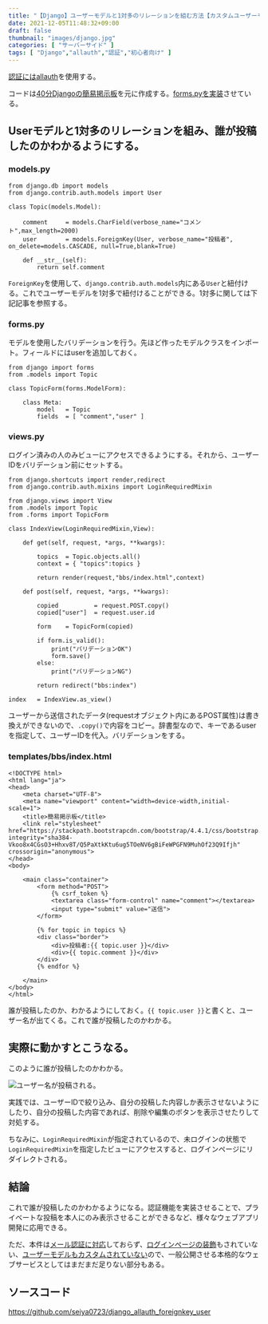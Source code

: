 ```yaml
---
title: "【Django】ユーザーモデルと1対多のリレーションを組む方法【カスタムユーザーモデル不使用】"
date: 2021-12-05T11:48:32+09:00
draft: false
thumbnail: "images/django.jpg"
categories: [ "サーバーサイド" ]
tags: [ "Django","allauth","認証","初心者向け" ]
---
```


[認証にはallauth](/post/startup-django-allauth/)を使用する。

コードは[40分Djangoの簡易掲示板](/post/startup-django/)を元に作成する。[forms.pyを実装](/post/django-forms-validate/)させている。

## Userモデルと1対多のリレーションを組み、誰が投稿したのかわかるようにする。


### models.py

    from django.db import models
    from django.contrib.auth.models import User
    
    class Topic(models.Model):
    
        comment     = models.CharField(verbose_name="コメント",max_length=2000)
        user        = models.ForeignKey(User, verbose_name="投稿者", on_delete=models.CASCADE, null=True,blank=True)
    
        def __str__(self):
            return self.comment
    

`ForeignKey`を使用して、`django.contrib.auth.models`内にある`User`と紐付ける。これでユーザーモデルを1対多で紐付けることができる。1対多に関しては下記記事を参照する。

### forms.py

モデルを使用したバリデーションを行う。先ほど作ったモデルクラスをインポート。フィールドにはuserを追加しておく。

    from django import forms 
    from .models import Topic
    
    class TopicForm(forms.ModelForm):
    
        class Meta:
            model   = Topic
            fields  = [ "comment","user" ]
    
### views.py

ログイン済みの人のみビューにアクセスできるようにする。それから、ユーザーIDをバリデーション前にセットする。

    from django.shortcuts import render,redirect
    from django.contrib.auth.mixins import LoginRequiredMixin
    
    from django.views import View
    from .models import Topic
    from .forms import TopicForm
    
    class IndexView(LoginRequiredMixin,View):
    
        def get(self, request, *args, **kwargs):
    
            topics  = Topic.objects.all()
            context = { "topics":topics }
    
            return render(request,"bbs/index.html",context)
    
        def post(self, request, *args, **kwargs):
    
            copied          = request.POST.copy()
            copied["user"]  = request.user.id
    
            form    = TopicForm(copied)
    
            if form.is_valid():
                print("バリデーションOK")
                form.save()
            else:
                print("バリデーションNG")
    
            return redirect("bbs:index")
    
    index   = IndexView.as_view()
    
ユーザーから送信されたデータ(requestオブジェクト内にあるPOST属性)は書き換えができないので、`.copy()`で内容をコピー。辞書型なので、キーであるuserを指定して、ユーザーIDを代入。バリデーションをする。


### templates/bbs/index.html

    <!DOCTYPE html>
    <html lang="ja">
    <head>
    	<meta charset="UTF-8">
        <meta name="viewport" content="width=device-width,initial-scale=1">
    	<title>簡易掲示板</title>
        <link rel="stylesheet" href="https://stackpath.bootstrapcdn.com/bootstrap/4.4.1/css/bootstrap.min.css" integrity="sha384-Vkoo8x4CGsO3+Hhxv8T/Q5PaXtkKtu6ug5TOeNV6gBiFeWPGFN9MuhOf23Q9Ifjh" crossorigin="anonymous">
    </head>
    <body>
    
        <main class="container">
            <form method="POST">
                {% csrf_token %}
                <textarea class="form-control" name="comment"></textarea>
                <input type="submit" value="送信">
            </form>
    
            {% for topic in topics %}
            <div class="border">
                <div>投稿者:{{ topic.user }}</div>
                <div>{{ topic.comment }}</div>
            </div>
            {% endfor %}
    
        </main>
    </body>
    </html>

誰が投稿したのか、わかるようにしておく。`{{ topic.user }}`と書くと、ユーザー名が出てくる。これで誰が投稿したのかわかる。


## 実際に動かすとこうなる。

このように誰が投稿したのかわかる。

<div class="img-center"><img src="/images/Screenshot from 2021-12-05 13-15-40.png" alt="ユーザー名が投稿される。"></div>

実践では、ユーザーIDで絞り込み、自分の投稿した内容しか表示させないようにしたり、自分の投稿した内容であれば、削除や編集のボタンを表示させたりして対処する。

ちなみに、`LoginRequiredMixin`が指定されているので、未ログインの状態で`LoginRequiredMixin`を指定したビューにアクセスすると、ログインページにリダイレクトされる。

## 結論

これで誰が投稿したのかわかるようになる。認証機能を実装させることで、プライベートな投稿を本人にのみ表示させることができるなど、様々なウェブアプリ開発に応用できる。

ただ、本件は[メール認証に対応](/post/startup-django-allauth/)しておらず、[ログインページの装飾](/post/django-allauth-loginpage/)もされていない、[ユーザーモデルもカスタムされていない](/post/django-custom-user-model-uuid/)ので、一般公開させる本格的なウェブサービスとしてはまだまだ足りない部分もある。

## ソースコード

https://github.com/seiya0723/django_allauth_foreignkey_user
